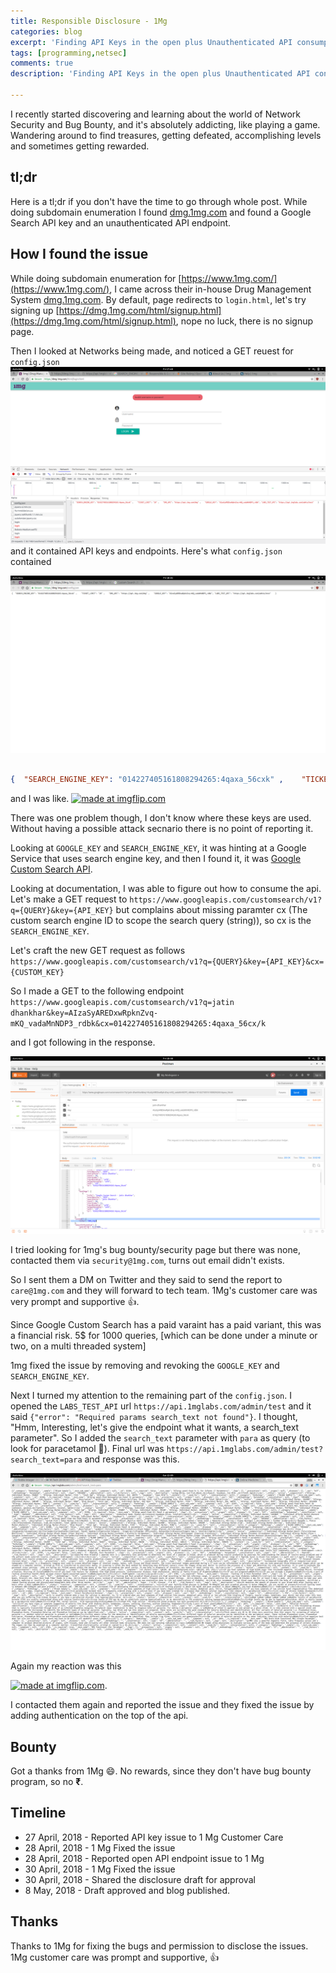 ```yaml
---
title: Responsible Disclosure - 1Mg
categories: blog
excerpt: 'Finding API Keys in the open plus Unauthenticated API consumption - 1Mg'
tags: [programming,netsec]
comments: true
description: 'Finding API Keys in the open plus Unauthenticated API consumption - 1Mg'

---
```



I recently started discovering and learning about the world of Network Security and Bug Bounty, and it's absolutely addicting, like playing a game. Wandering around to find treasures, getting defeated, accomplishing levels and sometimes getting rewarded. 

## tl;dr 
Here is a tl;dr if you don't have the time to go through whole post.
While doing subdomain enumeration I found [dmg.1mg.com](https://dmg.1mg.com/html/login.html) and found a Google Search API key and an unauthenticated API endpoint.

## How I found the issue

While doing subdomain enumeration for [https://www.1mg.com/](https://www.1mg.com/), I came across their in-house Drug Management System  [dmg.1mg.com](https://dmg.1mg.com). By default, page redirects to `login.html`, let's try signing up [https://dmg.1mg.com/html/signup.html](https://dmg.1mg.com/html/signup.html), nope no luck, there is no signup page. 


Then I looked at Networks being made, and noticed a GET reuest for `config.json`
<img src="/images/disclosure-1mg/network-tab.png">
and it contained API keys and endpoints.
Here's what `config.json` contained

<img src="/images/disclosure-1mg/config-json.png">

``` json

{  "SEARCH_ENGINE_KEY": "014227405161808294265:4qaxa_56cxk" ,    "TICKET_LIMIT": "20" ,    "DMG_API": "https://api.1mg.com/dmg" ,    "GOOGLE_KEY": "AIzaSyAREDxwRpknZvq-mKQ_vadaMnNDP3_rdbk", "LABS_TEST_API": "https://api.1mglabs.com/admin/test"   }

```

and I was like.
<a href="https://imgflip.com/i/1pg3b2"><img src="https://i.imgflip.com/1pg3b2.jpg" title="made at imgflip.com"/></a>


There was one problem though, I don't know where these keys are used. Without having a possible attack secnario there is no point of reporting it. 

Looking at `GOOGLE_KEY` and `SEARCH_ENGINE_KEY`, it was hinting at a Google Service that uses search engine key, and then I found it, it was [Google Custom Search API](https://developers.google.com/custom-search/json-api/v1/overview).


Looking at documentation, I was able to figure out how to consume the api. 
Let's make a GET request to `https://www.googleapis.com/customsearch/v1?q={QUERY}&key={API_KEY}` but  complains about missing paramter cx (The custom search engine ID to scope the search query (string)), so cx is the `SEARCH_ENGINE_KEY`. 

Let's craft the new GET request as follows  `https://www.googleapis.com/customsearch/v1?q={QUERY}&key={API_KEY}&cx={CUSTOM_KEY}`

So I made a GET to the following endpoint 
`https://www.googleapis.com/customsearch/v1?q=jatin dhankhar&key=AIzaSyAREDxwRpknZvq-mKQ_vadaMnNDP3_rdbk&cx=014227405161808294265:4qaxa_56cx/k`

and I got following in the response. 

<img src="/images/disclosure-1mg/final-query.png">

I tried looking for 1mg's bug bounty/security page but there was none, contacted them via `security@1mg.com`, turns out email didn't exists.

So I sent them a DM on Twitter and they said to send the report to `care@1mg.com` and they will forward to tech team. 1Mg's customer care was very prompt and supportive :+1:. 

Since Google Custom Search has a paid varaint has a paid variant, this was a financial risk. 
5$ for 1000 queries, [which can be done under a minute or two, on a multi threaded system]

1mg fixed the issue by removing and revoking the `GOOGLE_KEY` and `SEARCH_ENGINE_KEY`.

Next I turned my attention to the remaining part of the `config.json`. I opened the `LABS_TEST_API` url  `https://api.1mglabs.com/admin/test` and it said `{"error": "Required params search_text not found"}`. I thought, "Hmm, Interesting, let's give the endpoint what it wants, a search_text parameter". 
So I added the `search_text` parameter with `para` as query (to look for paracetamol :pill:). 
Final url was `https://api.1mglabs.com/admin/test?search_text=para` and response was this.

<img src="/images/disclosure-1mg/dmg-response.png">

Again my reaction was this 

<a href="https://imgflip.com/i/1pg3b2"><img src="https://i.imgflip.com/1pg3b2.jpg" title="made at imgflip.com"/></a>.

I contacted them again and reported the issue and they fixed the issue by adding authentication on the top of the api.


## Bounty
Got a thanks from 1Mg :smile:.
 No rewards, since they don't have bug bounty program, so no **₹**. 

## Timeline
* 27 April, 2018 - Reported API key issue to 1 Mg Customer Care
* 28 April, 2018 - 1 Mg Fixed the issue
* 28 April, 2018 - Reported open API endpoint issue to 1 Mg
* 30 April, 2018 - 1 Mg Fixed the issue
* 30 April, 2018 - Shared the disclosure draft for approval
* 8  May, 2018   - Draft approved and blog published.

## Thanks
Thanks to 1Mg for fixing the bugs and permission to disclose the issues.
1Mg customer care was prompt and supportive, :+1:


